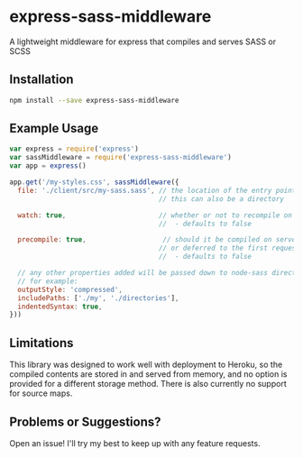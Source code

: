 # express-sass-middleware
A lightweight middleware for express that compiles and serves SASS or SCSS

## Installation
```sh
npm install --save express-sass-middleware
```

## Example Usage
```js
var express = require('express')
var sassMiddleware = require('express-sass-middleware')
var app = express()

app.get('/my-styles.css', sassMiddleware({
  file: './client/src/my-sass.sass', // the location of the entry point,
                                     // this can also be a directory

  watch: true,                       // whether or not to recompile on changes,
                                     //  - defaults to false

  precompile: true,                   // should it be compiled on server start
                                     // or deferred to the first request
                                     //  - defaults to false

  // any other properties added will be passed down to node-sass directly
  // for example:
  outputStyle: 'compressed',
  includePaths: ['./my', './directories'],
  indentedSyntax: true,
}))
```

## Limitations
This library was designed to work well with deployment to Heroku, so the compiled
contents are stored in and served from memory, and no option is provided for a different
storage method. There is also currently no support for source maps.

## Problems or Suggestions?
Open an issue! I'll try my best to keep up with any feature requests.

